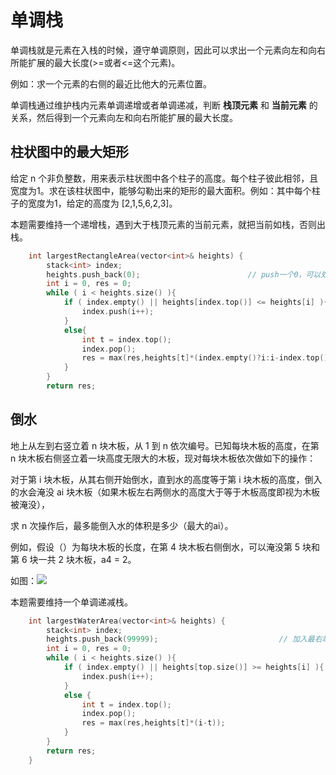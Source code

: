 # 单调栈

单调栈就是元素在入栈的时候，遵守单调原则，因此可以求出一个元素向左和向右所能扩展的最大长度(>=或者<=这个元素)。

例如：求一个元素的右侧的最近比他大的元素位置。

单调栈通过维护栈内元素单调递增或者单调递减，判断 **栈顶元素** 和 **当前元素** 的关系，然后得到一个元素向左和向右所能扩展的最大长度。

## 柱状图中的最大矩形

给定 n 个非负整数，用来表示柱状图中各个柱子的高度。每个柱子彼此相邻，且宽度为1。求在该柱状图中，能够勾勒出来的矩形的最大面积。例如：其中每个柱子的宽度为1，给定的高度为 [2,1,5,6,2,3]。

本题需要维持一个递增栈，遇到大于栈顶元素的当前元素，就把当前如栈，否则出栈。 

```c++
    int largestRectangleArea(vector<int>& heights) {
        stack<int> index;
        heights.push_back(0);                        // push一个0，可以处理完最后一个元素。
        int i = 0, res = 0;
        while ( i < heights.size() ){
            if ( index.empty() || heights[index.top()] <= heights[i] ){
                index.push(i++); 
            } 
            else{
                int t = index.top(); 
                index.pop(); 
                res = max(res,heights[t]*(index.empty()?i:i-index.top()-1));
            }
        }
        return res;
```


## 倒水

地上从左到右竖立着 n 块木板，从 1 到 n 依次编号。已知每块木板的高度，在第 n 块木板右侧竖立着一块高度无限大的木板，现对每块木板依次做如下的操作：

对于第 i 块木板，从其右侧开始倒水，直到水的高度等于第 i 块木板的高度，倒入的水会淹没 ai 块木板（如果木板左右两侧水的高度大于等于木板高度即视为木板被淹没），

求 n 次操作后，最多能倒入水的体积是多少（最大的ai）。

例如，假设（）为每块木板的长度，在第 4 块木板右侧倒水，可以淹没第 5 块和第 6 块一共 2 块木板，a4 = 2。

如图：![](https://images2017.cnblogs.com/blog/1055307/201712/1055307-20171214173401904-448316124.png)

本题需要维持一个单调递减栈。

```c++
    int largestWaterArea(vector<int>& heights) {
        stack<int> index; 
        heights.push_back(99999);                           // 加入最右端的无限高的木板，可以处理最后一个元素。
        int i = 0, res = 0;
        while ( i < heights.size() ){
            if ( index.empty() || heights[top.size()] >= heights[i] ){
                index.push(i++); 
            }
            else {
                int t = index.top();
                index.pop();
                res = max(res,heights[t]*(i-t));
            }
        }
        return res; 
    } 
```
